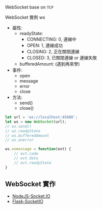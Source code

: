 
WebSocket base on `TCP`


WebSocket 實例 ws

- 屬性:
    - readyState:
        - CONNECTING: 0, 連線中
        - OPEN: 1, 連線成功
        - CLOSING: 2, 正在關閉連線
        - CLOSED: 3, 已關閉連線 or 連線失敗
    - bufferedAmount: (遇到再來學)
- 事件:
    - open
    - message
    - error
    - close
- 方法:
    - send()
    - close()


```js
let url = 'ws://localhost:45688';
let ws = new WebSocket(url);
// ws.send()
// ws.readyState
// ws.bufferedAmount
// ws.onerror

ws.onmessage = function(evt) { 
    // evt.code
    // evt.data
    // evt.readyState
}

```


## WebSocket 實作

- [NodeJS-Socket.IO](https://socket.io/get-started/chat/)
- [Flask-SocketIO](https://flask-socketio.readthedocs.io/en/latest/)
